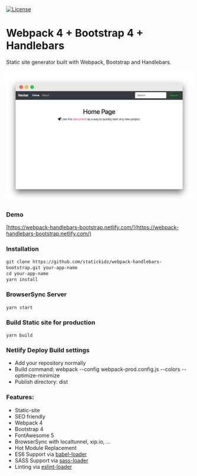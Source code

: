 <a href="https://raw.githubusercontent.com/statickidz/webpack-handlebars-bootstrap/master/LICENSE">
  <img src="https://img.shields.io/badge/license-MIT-blue.svg?style=flat-square" alt="License" />
</a>

# Webpack 4 + Bootstrap 4 + Handlebars

Static site generator built with Webpack, Bootstrap and Handlebars.

![Webpack 4 + Bootstrap 4 + Handlebars](src/assets/images/screenshot.png?raw=true)

### Demo
[https://webpack-handlebars-bootstrap.netlify.com/](https://webpack-handlebars-bootstrap.netlify.com/)

### Installation

```
git clone https://github.com/statickidz/webpack-handlebars-bootstrap.git your-app-name
cd your-app-name
yarn install
```

### BrowserSync Server

```
yarn start
```

### Build Static site for production

```
yarn build
```

### Netlify Deploy Build settings

* Add your repository normally
* Build command: webpack --config webpack-prod.config.js --colors --optimize-minimize
* Publish directory: dist

### Features:

* Static-site
* SEO friendly
* Webpack 4
* Bootstrap 4
* FontAwesome 5
* BrowserSync with localtunnel, xip.io, ...
* Hot Module Replacement
* ES6 Support via [babel-loader](https://github.com/babel/babel-loader)
* SASS Support via [sass-loader](https://github.com/jtangelder/sass-loader)
* Linting via [eslint-loader](https://github.com/MoOx/eslint-loader)
